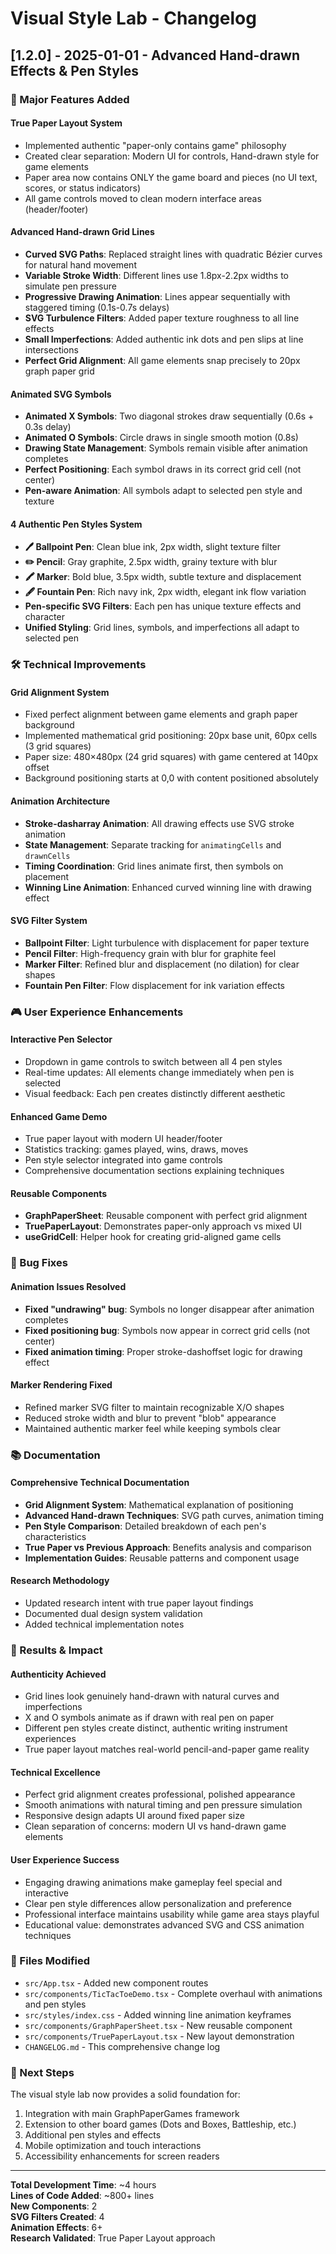 # Visual Style Lab - Changelog

## [1.2.0] - 2025-01-01 - Advanced Hand-drawn Effects & Pen Styles

### 🎨 Major Features Added

#### **True Paper Layout System**
- Implemented authentic "paper-only contains game" philosophy
- Created clear separation: Modern UI for controls, Hand-drawn style for game elements
- Paper area now contains ONLY the game board and pieces (no UI text, scores, or status indicators)
- All game controls moved to clean modern interface areas (header/footer)

#### **Advanced Hand-drawn Grid Lines**
- **Curved SVG Paths**: Replaced straight lines with quadratic Bézier curves for natural hand movement
- **Variable Stroke Width**: Different lines use 1.8px-2.2px widths to simulate pen pressure
- **Progressive Drawing Animation**: Lines appear sequentially with staggered timing (0.1s-0.7s delays)
- **SVG Turbulence Filters**: Added paper texture roughness to all line effects
- **Small Imperfections**: Added authentic ink dots and pen slips at line intersections
- **Perfect Grid Alignment**: All game elements snap precisely to 20px graph paper grid

#### **Animated SVG Symbols**
- **Animated X Symbols**: Two diagonal strokes draw sequentially (0.6s + 0.3s delay)
- **Animated O Symbols**: Circle draws in single smooth motion (0.8s)
- **Drawing State Management**: Symbols remain visible after animation completes
- **Perfect Positioning**: Each symbol draws in its correct grid cell (not center)
- **Pen-aware Animation**: All symbols adapt to selected pen style and texture

#### **4 Authentic Pen Styles System**
- **🖊️ Ballpoint Pen**: Clean blue ink, 2px width, slight texture filter
- **✏️ Pencil**: Gray graphite, 2.5px width, grainy texture with blur
- **🖍️ Marker**: Bold blue, 3.5px width, subtle texture and displacement
- **🖋️ Fountain Pen**: Rich navy ink, 2px width, elegant ink flow variation
- **Pen-specific SVG Filters**: Each pen has unique texture effects and character
- **Unified Styling**: Grid lines, symbols, and imperfections all adapt to selected pen

### 🛠 Technical Improvements

#### **Grid Alignment System**
- Fixed perfect alignment between game elements and graph paper background
- Implemented mathematical grid positioning: 20px base unit, 60px cells (3 grid squares)
- Paper size: 480×480px (24 grid squares) with game centered at 140px offset
- Background positioning starts at 0,0 with content positioned absolutely

#### **Animation Architecture**
- **Stroke-dasharray Animation**: All drawing effects use SVG stroke animation
- **State Management**: Separate tracking for `animatingCells` and `drawnCells`
- **Timing Coordination**: Grid lines animate first, then symbols on placement
- **Winning Line Animation**: Enhanced curved winning line with drawing effect

#### **SVG Filter System**
- **Ballpoint Filter**: Light turbulence with displacement for paper texture
- **Pencil Filter**: High-frequency grain with blur for graphite feel  
- **Marker Filter**: Refined blur and displacement (no dilation) for clear shapes
- **Fountain Pen Filter**: Flow displacement for ink variation effects

### 🎮 User Experience Enhancements

#### **Interactive Pen Selector**
- Dropdown in game controls to switch between all 4 pen styles
- Real-time updates: All elements change immediately when pen is selected
- Visual feedback: Each pen creates distinctly different aesthetic

#### **Enhanced Game Demo**
- True paper layout with modern UI header/footer
- Statistics tracking: games played, wins, draws, moves
- Pen style selector integrated into game controls
- Comprehensive documentation sections explaining techniques

#### **Reusable Components**
- **GraphPaperSheet**: Reusable component with perfect grid alignment
- **TruePaperLayout**: Demonstrates paper-only approach vs mixed UI
- **useGridCell**: Helper hook for creating grid-aligned game cells

### 🐛 Bug Fixes

#### **Animation Issues Resolved**
- **Fixed "undrawing" bug**: Symbols no longer disappear after animation completes
- **Fixed positioning bug**: Symbols now appear in correct grid cells (not center)
- **Fixed animation timing**: Proper stroke-dashoffset logic for drawing effect

#### **Marker Rendering Fixed**
- Refined marker SVG filter to maintain recognizable X/O shapes
- Reduced stroke width and blur to prevent "blob" appearance
- Maintained authentic marker feel while keeping symbols clear

### 📚 Documentation

#### **Comprehensive Technical Documentation**
- **Grid Alignment System**: Mathematical explanation of positioning
- **Advanced Hand-drawn Techniques**: SVG path curves, animation timing
- **Pen Style Comparison**: Detailed breakdown of each pen's characteristics
- **True Paper vs Previous Approach**: Benefits analysis and comparison
- **Implementation Guides**: Reusable patterns and component usage

#### **Research Methodology**
- Updated research intent with true paper layout findings
- Documented dual design system validation
- Added technical implementation notes

### 🎯 Results & Impact

#### **Authenticity Achieved**
- Grid lines look genuinely hand-drawn with natural curves and imperfections
- X and O symbols animate as if drawn with real pen on paper
- Different pen styles create distinct, authentic writing instrument experiences
- True paper layout matches real-world pencil-and-paper game reality

#### **Technical Excellence**
- Perfect grid alignment creates professional, polished appearance
- Smooth animations with natural timing and pen pressure simulation
- Responsive design adapts UI around fixed paper size
- Clean separation of concerns: modern UI vs hand-drawn game elements

#### **User Experience Success**
- Engaging drawing animations make gameplay feel special and interactive
- Clear pen style differences allow personalization and preference
- Professional interface maintains usability while game area stays playful
- Educational value: demonstrates advanced SVG and CSS animation techniques

### 🔄 Files Modified

- `src/App.tsx` - Added new component routes
- `src/components/TicTacToeDemo.tsx` - Complete overhaul with animations and pen styles
- `src/styles/index.css` - Added winning line animation keyframes
- `src/components/GraphPaperSheet.tsx` - New reusable component
- `src/components/TruePaperLayout.tsx` - New layout demonstration
- `CHANGELOG.md` - This comprehensive change log

### 🚀 Next Steps

The visual style lab now provides a solid foundation for:
1. Integration with main GraphPaperGames framework
2. Extension to other board games (Dots and Boxes, Battleship, etc.)
3. Additional pen styles and effects
4. Mobile optimization and touch interactions
5. Accessibility enhancements for screen readers

---

**Total Development Time**: ~4 hours  
**Lines of Code Added**: ~800+ lines  
**New Components**: 2  
**SVG Filters Created**: 4  
**Animation Effects**: 6+  
**Research Validated**: True Paper Layout approach